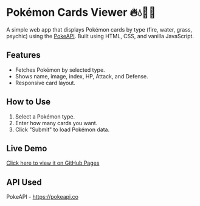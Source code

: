 # Pokémon Cards Viewer 🔥💧🌿🔮

A simple web app that displays Pokémon cards by type (fire, water, grass, psychic) using the [PokeAPI](https://pokeapi.co/). Built using HTML, CSS, and vanilla JavaScript.

## Features

- Fetches Pokémon by selected type.
- Shows name, image, index, HP, Attack, and Defense.
- Responsive card layout.

## How to Use

1. Select a Pokémon type.
2. Enter how many cards you want.
3. Click "Submit" to load Pokémon data.

## Live Demo

[Click here to view it on GitHub Pages](https://deepak1268.github.io/pokedex/)

## API Used

PokeAPI - https://pokeapi.co
